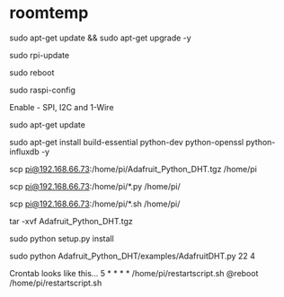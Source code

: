 # roomtemp

sudo apt-get update && sudo apt-get upgrade -y

sudo rpi-update

sudo reboot

sudo raspi-config

Enable -  SPI, I2C and 1-Wire

sudo apt-get update

sudo apt-get install build-essential python-dev python-openssl python-influxdb -y

scp pi@192.168.66.73:/home/pi/Adafruit_Python_DHT.tgz /home/pi

scp pi@192.168.66.73:/home/pi/*.py /home/pi/

scp pi@192.168.66.73:/home/pi/*.sh /home/pi/

tar -xvf Adafruit_Python_DHT.tgz

sudo python setup.py install

sudo python Adafruit_Python_DHT/examples/AdafruitDHT.py 22 4

Crontab looks like this...
  5 * * * * /home/pi/restartscript.sh
  @reboot /home/pi/restartscript.sh
